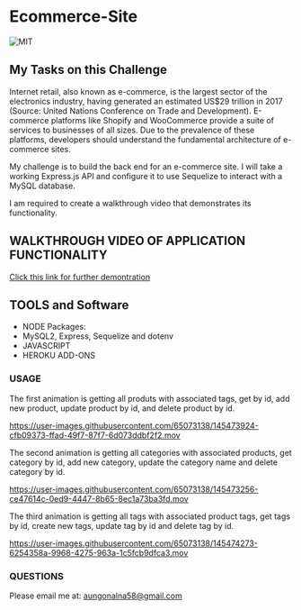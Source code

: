 # Ecommerce-Site
![MIT](https://img.shields.io/github/license/Alma-Dev914/Ecommerce-Site)

## My Tasks on this Challenge
Internet retail, also known as e-commerce, is the largest sector of the electronics industry, having generated an estimated US$29 trillion in 2017 (Source: United Nations Conference on Trade and Development). E-commerce platforms like Shopify and WooCommerce provide a suite of services to businesses of all sizes. Due to the prevalence of these platforms, developers should understand the fundamental architecture of e-commerce sites.

My challenge is to build the back end for an e-commerce site. I will take a working Express.js API and configure it to use Sequelize to interact with a MySQL database.

I am required to create a walkthrough video that demonstrates its functionality.
## WALKTHROUGH VIDEO OF APPLICATION FUNCTIONALITY
[Click this link for further demontration]()

## TOOLS and Software
* NODE Packages:
* MySQL2, Express, Sequelize and dotenv
* JAVASCRIPT
* HEROKU ADD-ONS

### USAGE



The first animation is getting all produts with associated tags, get by id, add new product, update product by id, and delete product by id.




https://user-images.githubusercontent.com/65073138/145473924-cfb09373-ffad-49f7-87f7-6d073ddbf2f2.mov





The second animation is getting all categories with associated products, get category by id, add new category, update the category name and delete category by id.

https://user-images.githubusercontent.com/65073138/145473256-ce47614c-0ed9-4447-8b65-8ec1a73ba3fd.mov

The third animation is getting all tags with associated product tags, get tags by id, create new tags, update tag by id and delete tag by id.



https://user-images.githubusercontent.com/65073138/145474273-6254358a-9968-4275-963a-1c5fcb9dfca3.mov




### QUESTIONS
Please email me at: <a href="mailto:aungonalna58@gamil.com"> aungonalna58@gmail.com</a>
